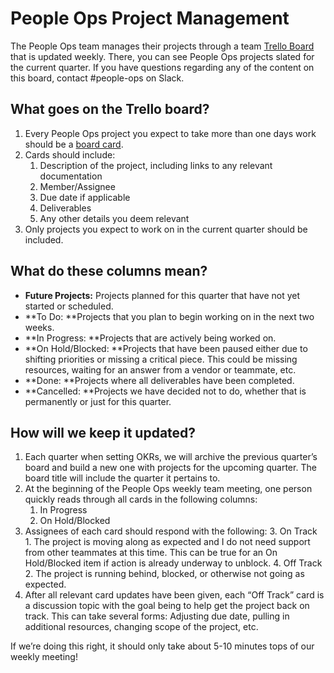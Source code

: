 # People Ops Project Management

The People Ops team manages their projects through a team [Trello Board](https://trello.com/b/eckDlpuG/people-ops-projects) that is updated weekly. There, you can see People Ops projects slated for the current quarter. If you have questions regarding any of the content on this board, contact #people-ops on Slack.

## What goes on the Trello board?

1. Every People Ops project you expect to take more than one days work should be a [board card](https://help.trello.com/article/1255-card-types#board-cards).
2. Cards should include:
    1. Description of the project, including links to any relevant documentation
    2. Member/Assignee
    3. Due date if applicable
    4. Deliverables
    5. Any other details you deem relevant
3. Only projects you expect to work on in the current quarter should be included.

## What do these columns mean?

* **Future Projects:** Projects planned for this quarter that have not yet started or scheduled.
* **To Do: **Projects that you plan to begin working on in the next two weeks.
* **In Progress: **Projects that are actively being worked on.
* **On Hold/Blocked: **Projects that have been paused either due to shifting priorities or missing a critical piece. This could be missing resources, waiting for an answer from a vendor or teammate, etc.
* **Done: **Projects where all deliverables have been completed.
* **Cancelled: **Projects we have decided not to do, whether that is permanently or just for this quarter.

## How will we keep it updated?

1. Each quarter when setting OKRs, we will archive the previous quarter’s board and build a new one with projects for the upcoming quarter. The board title will include the quarter it pertains to.
2. At the beginning of the People Ops weekly team meeting, one person quickly reads through all cards in the following columns:
    1. In Progress
    2. On Hold/Blocked
3. Assignees of each card should respond with the following:
    3. On Track
        1. The project is moving along as expected and I do not need support from other teammates at this time. This can be true for an On Hold/Blocked item if action is already underway to unblock.
    4. Off Track
        2. The project is running behind, blocked, or otherwise not going as expected.
4. After all relevant card updates have been given, each “Off Track” card is a discussion topic with the goal being to help get the project back on track. This can take several forms: Adjusting due date, pulling in additional resources, changing scope of the project, etc.

If we’re doing this right, it should only take about 5-10 minutes tops of our weekly meeting!
